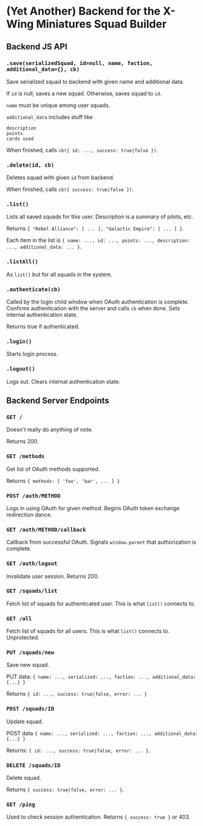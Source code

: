(Yet Another) Backend for the X-Wing Miniatures Squad Builder
=============================================================

Backend JS API
--------------
### `.save(serializedSquad, id=null, name, faction, additional_data={}, cb)`
Save serialized squad to backend with given name and additional data.

If `id` is null, saves a new squad.  Otherwise, saves squad to `id`.

`name` must be unique among user squads.

`additional_data` includes stuff like

    description
    points
    cards used

When finished, calls `cb({ id: ..., success: true|false })`.

### `.delete(id, cb)`
Deletes squad with given `id` from backend.

When finished, calls `cb({ success: true|false })`.

### `.list()`
Lists all saved squads for this user.  Description is a summary of pilots, etc.

Returns `{ "Rebel Alliance": [ ... ], "Galactic Empire": [ ... ] }`.

Each item in the list is `{ name: ..., id: ..., points: ..., description: ..., additional_data: ... }`.

### `.listAll()`
As `list()` but for all squads in the system.

### `.authenticate(cb)`
Called by the login child window when OAuth authentication is complete.  Confirms authentication with the server and calls `cb` when done.  Sets internal authentication state.

Returns true if authenticated.

### `.login()`
Starts login process.

### `.logout()`
Logs out.  Clears internal authentication state.

Backend Server Endpoints
------------------------
### `GET /`
Doesn't really do anything of note.

Returns 200.

### `GET /methods`
Get list of OAuth methods supported.

Returns `{ methods: [ 'foo', 'bar', ... ] }`

### `POST /auth/METHOD`
Logs in using OAuth for given method.  Begins OAuth token exchange redirection dance.

### `GET /auth/METHOD/callback`
Callback from successful OAuth.  Signals `window.parent` that authorization is complete.

### `GET /auth/logout`
Invalidate user session.  Returns 200.

### `GET /squads/list`
Fetch list of squads for authenticated user.  This is what `list()` connects to.

### `GET /all`
Fetch list of squads for all users.  This is what `list()` connects to.  Unprotected.

### `PUT /squads/new`
Save new squad.

PUT data: `{ name: ..., serialized: ..., faction: ..., additional_data: {...} }`

Returns `{ id: ..., success: true|false, error: ... }`

### `POST /squads/ID`
Update squad.

POST data `{ name: ..., serialized: ..., faction: ..., additional_data: {...} }`

Returns: `{ id: ..., success: true|false, error: ... }`.

### `DELETE /squads/ID`
Delete squad.

Returns `{ success: true|false, error: ... }`.

### `GET /ping`
Used to check session authentication.  Returns `{ success: true }` or 403.
